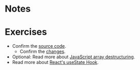 # Notes

# Exercises

- Confirm the [source code](https://codesandbox.io/s/github/the-road-to-learn-react/hacker-stories/tree/2021/React-State).
  - Confirm the [changes](https://github.com/the-road-to-learn-react/hacker-stories/compare/2021/React-Props...2021/React-State).
- Optional: Read more about [JavaScript array destructuring](https://developer.mozilla.org/en-US/docs/Web/JavaScript/Reference/Operators/Destructuring_assignment#array_destructuring).
- Read more about [React's useState Hook](https://www.robinwieruch.de/react-usestate-hook/).
